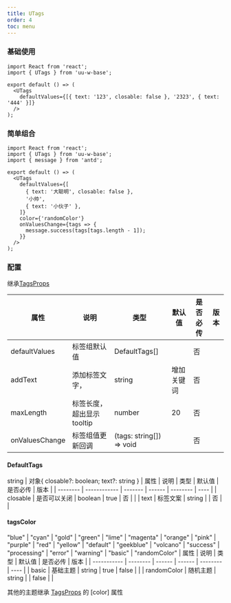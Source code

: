 ```yaml
---
title: UTags
order: 4
toc: menu
---
```


### 基础使用

```tsx
import React from 'react';
import { UTags } from 'uu-w-base';

export default () => (
  <UTags
    defaultValues={[{ text: '123', closable: false }, '2323', { text: '444' }]}
  />
);
```

### 简单组合

```tsx
import React from 'react';
import { UTags } from 'uu-w-base';
import { message } from 'antd';

export default () => (
  <UTags
    defaultValues={[
      { text: '大聪明', closable: false },
      '小帅',
      { text: '小伙子' },
    ]}
    color={'randomColor'}
    onValuesChange={tags => {
      message.success(tags[tags.length - 1]);
    }}
  />
);
```

### 配置

继承[TagsProps](https://ant.design/components/tag-cn/#API)

| 属性           | 说明                       | 类型                     | 默认值     | 是否必传 | 版本 |
| -------------- | -------------------------- | ------------------------ | ---------- | -------- | ---- |
| defaultValues  | 标签组默认值               | DefaultTags[]            |            | 否       |      |
| addText        | 添加标签文字，             | string                   | 增加关键词 | 否       |      |
| maxLength      | 标签长度，超出显示 tooltip | number                   | 20         | 否       |      |
| onValuesChange | 标签组值更新回调           | (tags: string[]) => void |            | 否       |      |

#### DefaultTags

string | 对象{ closable?: boolean; text?: string }
| 属性 | 说明 | 类型 | 默认值 | 是否必传 | 版本 |
| -------- | ------------ | ------- | ------ | -------- | ---- |
| closable | 是否可以关闭 | boolean | true | 否 | |
| text | 标签文案 | string | | 否 | |

#### tagsColor

"blue" | "cyan" | "gold" | "green" | "lime" | "magenta" | "orange" | "pink" | "purple" | "red" | "yellow" | "default" | "geekblue" | "volcano" | "success" | "processing" | "error" | "warning" | "basic" | "randomColor"
| 属性 | 说明 | 类型 | 默认值 | 是否必传 | 版本 |
| ----------- | -------- | ------ | ------ | -------- | ---- |
| basic | 基础主题 | string | true | false | |
| randomColor | 随机主题 | string | | false | |

其他的主题继承 [TagsProps](https://ant.design/components/tag-cn/#API) 的 [color] 属性
